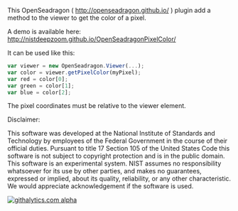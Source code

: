 This OpenSeadragon ( http://openseadragon.github.io/ ) plugin add a method
to the viewer to get the color of a pixel.

A demo is available here: http://nistdeepzoom.github.io/OpenSeadragonPixelColor/

It can be used like this:
`````javascript
var viewer = new OpenSeadragon.Viewer(...);
var color = viewer.getPixelColor(myPixel);
var red = color[0];
var green = color[1];
var blue = color[2];
`````

The pixel coordinates must be relative to the viewer element.

Disclaimer:

This software was developed at the National Institute of Standards and
Technology by employees of the Federal Government in the course of
their official duties. Pursuant to title 17 Section 105 of the United
States Code this software is not subject to copyright protection and is
in the public domain. This software is an experimental system. NIST assumes
no responsibility whatsoever for its use by other parties, and makes no
guarantees, expressed or implied, about its quality, reliability, or
any other characteristic. We would appreciate acknowledgement if the
software is used.

[![githalytics.com alpha](https://cruel-carlota.pagodabox.com/d1fe3d9fc377a939b1a00d3e060937af "githalytics.com")](http://githalytics.com/NISTDeepZoom/OpenSeadragonPixelColor)
